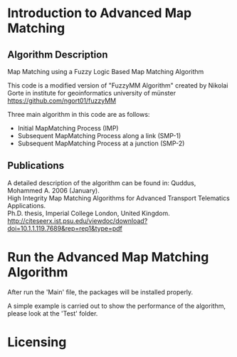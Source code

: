 # Introduction to Advanced Map Matching

## Algorithm Description
Map Matching using a Fuzzy Logic Based Map Matching Algorithm

This code is a modified version of "FuzzyMM Algorithm" created by Nikolai Gorte in institute for geoinformatics 
university of münster  https://github.com/ngort01/fuzzyMM
 
Three main algorithm in this code are as follows:
- Initial MapMatching Process (IMP)
- Subsequent MapMatching Process along a link (SMP-1)
- Subsequent MapMatching Process at a junction (SMP-2)

## Publications
A detailed description of the algorithm can be found in: Quddus, Mohammed A. 2006 (January).  
High Integrity Map Matching Algorithms for Advanced Transport Telematics Applications.  
Ph.D. thesis, Imperial College London, United Kingdom.
http://citeseerx.ist.psu.edu/viewdoc/download?doi=10.1.1.119.7689&rep=rep1&type=pdf

# Run the Advanced Map Matching Algorithm
After run the 'Main' file, the packages will be installed properly.

A simple example is carried out to show the performance of the algorithm, please look at the 'Test' folder. 

# Licensing





